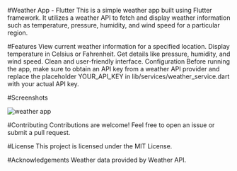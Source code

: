#Weather App - Flutter
This is a simple weather app built using Flutter framework. It utilizes a weather API to fetch and display weather information such as temperature, pressure, humidity, and wind speed for a particular region.

#Features
View current weather information for a specified location.
Display temperature in Celsius or Fahrenheit.
Get details like pressure, humidity, and wind speed.
Clean and user-friendly interface.
Configuration
Before running the app, make sure to obtain an API key from a weather API provider and replace the placeholder YOUR_API_KEY in lib/services/weather_service.dart with your actual API key.

#Screenshots

![weather app ](https://github.com/piyush15102003/weather-app-flutter-/assets/116540990/304ac2ca-b787-4eac-bcc3-c95719f960e1)


#Contributing
Contributions are welcome! Feel free to open an issue or submit a pull request.

#License
This project is licensed under the MIT License.

#Acknowledgements
Weather data provided by Weather API.
